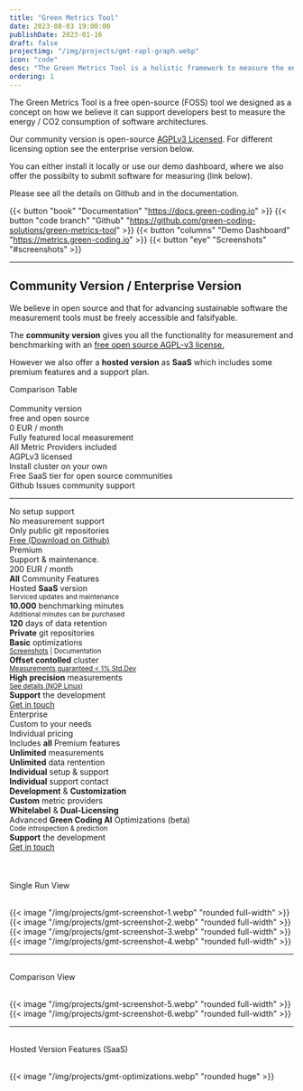 ```yaml
---
title: "Green Metrics Tool"
date: 2023-08-03 19:00:00
publishDate: 2023-01-16
draft: false
projectimg: "/img/projects/gmt-rapl-graph.webp"
icon: "code"
desc: "The Green Metrics Tool is a holistic framework to measure the energy / CO2 of your application."
ordering: 1
---
```


The Green Metrics Tool is a free open-source (FOSS) tool we designed as a concept on how we believe it can support
developers best to measure the energy / CO2 consumption of software architectures.

Our community version is open-source [AGPLv3 Licensed](https://github.com/green-coding-solutions/green-metrics-tool/blob/main/LICENSE). For different licensing option see the enterprise version below.

You can either install it locally or use our demo dashboard, where we also offer the possibilty to submit software for measuring (link below).

Please see all the details on Github and in the documentation.

{{< button "book" "Documentation" "https://docs.green-coding.io" >}}
{{< button "code branch" "Github" "https://github.com/green-coding-solutions/green-metrics-tool" >}}
{{< button "columns" "Demo Dashboard" "https://metrics.green-coding.io" >}}
{{< button "eye" "Screenshots" "#screenshots" >}}


---

## Community Version / Enterprise Version

We believe in open source and that for advancing sustainable software the measurement tools must be freely accessible
and falsifyable.

The **community version** gives you all the functionality for measurement and benchmarking with an <u>free open source AGPL-v3 license.</u>

However we also offer a **hosted version** as **SaaS** which includes some premium features and a support plan.

<div class="ui horizontal divider header"><i class="tag icon"></i>Comparison Table</div>
<br>
<div class="ui three column stackable grid">
    <div class="ui column">
    <div class="ui fluid card">
        <div class="content">
            <div class="header center aligned">Community version</div>
            <div class="meta center aligned">free and open source</div>
            <div class="ui divider horizontal">0 EUR / month</div>
            <div class="ui list">
                <div class="item"><i class="icon checkmark"></i> <div class="content">
                    Fully featured local measurement
                </div></div>
                <div class="item"><i class="icon checkmark"></i> <div class="content">
                    All Metric Providers included
                </div></div>
                <div class="item"><i class="icon checkmark"></i> <div class="content">
                    AGPLv3 licensed
                </div></div>
                <div class="item"><i class="icon checkmark"></i> <div class="content">
                    Install cluster on your own
                </div></div>
                <div class="item"><i class="icon checkmark"></i> <div class="content">
                    Free SaaS tier for open source communities
                </div></div>
                <div class="item"><i class="icon checkmark"></i> <div class="content">
                    Github Issues community support
                </div></div>
                <hr>
                <div class="item"><i class="icon times"></i> <div class="content">
                    No setup support
                </div></div>
                <div class="item"><i class="icon times"></i> <div class="content">
                    No measurement support
                </div></div>
                <div class="item"><i class="icon times"></i> <div class="content">
                    Only public git repositories
                </div></div>
            </div>
        </div>
        <div class="extra content">
            <a class="ui button fluid grey" href='https://github.com/green-coding-solutions/green-metrics-tool'>Free (Download on Github)</a>
        </div>
    </div>
    </div>
    <div class="ui column">
    <div class="ui card fluid raised">
        <div class="content">
            <div class="header center aligned">Premium</div>
            <div class="meta center aligned">Support & maintenance.</div>
            <div class="ui divider horizontal">200 EUR / month</div>
            <div class="ui list">
                <div class="item"><i class="icon checkmark blue"></i> <div class="content">
                    <b>All</b> Community Features
                </div></div>
                <div class="item"><i class="icon checkmark blue"></i> <div class="content">
                    Hosted <b>SaaS</b> version
                    <br><small>Serviced updates and maintenance</small>
                </div></div>
                <div class="item"><i class="icon checkmark blue"></i> <div class="content">
                    <b>10.000</b> benchmarking minutes
                    <br><small>Additional minutes can be purchased</small>
                </div></div>
                <div class="item"><i class="icon checkmark blue"></i> <div class="content">
                    <b>120</b> days of data retention
                </div></div>
                <div class="item"><i class="icon checkmark blue"></i> <div class="content">
                    <b>Private</b> git repositories
                </div></div>
                <div class="item"><i class="icon checkmark blue"></i> <div class="content">
                    <b>Basic</b> optimizations
                    <br><small><a href="#optimizations">Screenshots</a> | Documentation</small>
                </div></div>
                <div class="item"><i class="icon checkmark blue"></i> <div class="content">
                    <b>Offset contolled</b> cluster
                    <br><small><a href="https://metrics.green-coding.io/timeline.html?uri=https://github.com/green-coding-solutions/measurement-control-workload&filename=usage_scenario.yml&branch=event-bound&machine_id=7">Measurements guaranteed < 1% Std.Dev</a></small>
                </div></div>
                <div class="item"><i class="icon checkmark blue"></i> <div class="content">
                    <b>High precision</b> measurements
                    <br><small><a href="/blog/nop-linux/">See details (NOP Linux)</a></small>
                </div></div>
                <div class="item"><i class="icon checkmark blue"></i> <div class="content">
                    <b>Support</b> the development
                </div></div>
            </div>
        </div>
        <div class="extra content">
            <a class="ui button fluid blue" href="mailto:info@green-coding.io">Get in touch</a>
        </div>
    </div>
    </div>
    <div class="ui column">
    <div class="ui fluid card">
        <div class="content">
            <span class="ui label left corner blue">
                <i class="icon plus"></i>
            </span>
            <div class="header center aligned">Enterprise</div>
            <div class="meta center aligned">Custom to your needs</div>
            <div class="ui divider horizontal">Individual pricing</div>
            <div class="ui list">
                <div class="item"><i class="icon checkmark blue"></i> <div class="content">
                    Includes <b>all</b> Premium features
                </div></div>
                <div class="item"><i class="icon checkmark blue"></i> <div class="content">
                    <b>Unlimited</b> measurements
                </div></div>
                <div class="item"><i class="icon checkmark blue"></i> <div class="content">
                    <b>Unlimited</b> data rentention
                </div></div>
                <div class="item"><i class="icon checkmark blue"></i> <div class="content">
                    <b>Individual</b> setup & support
                </div></div>
                <div class="item"><i class="icon checkmark blue"></i> <div class="content">
                    <b>Individual</b> support contact
                </div></div>
                <div class="item"><i class="icon checkmark blue"></i> <div class="content">
                    <b>Development</b> & <b>Customization</b>
                </div></div>
                <div class="item"><i class="icon checkmark blue"></i> <div class="content">
                    <b>Custom</b> metric providers
                </div></div>
                <div class="item"><i class="icon checkmark blue"></i> <div class="content">
                    <b>Whitelabel</b> & <b>Dual-Licensing</b>
                </div></div>
                <div class="item"><i class="icon checkmark blue"></i> <div class="content">
                    Advanced <b>Green Coding AI</b> Optimizations (beta)
                    <br><small>Code introspection & prediction</small>
                </div></div>
                <div class="item"><i class="icon checkmark blue"></i> <div class="content">
                    <b>Support</b> the development
                </div></div>
            </div>
        </div>
        <div class="extra content">
            <a class="ui button fluid blue" href="mailto:info@green-coding.io">Get in touch</a>
        </div>
    </div>
    </div>
</div>

<br>
<br>

<br>
<div class="ui horizontal divider header"><i class="eye icon"></i>Single Run View</div>
<br>

<div id="screenshots"></div>

{{< image "/img/projects/gmt-screenshot-1.webp" "rounded full-width" >}}
{{< image "/img/projects/gmt-screenshot-2.webp" "rounded full-width" >}}
{{< image "/img/projects/gmt-screenshot-3.webp" "rounded full-width" >}}
{{< image "/img/projects/gmt-screenshot-4.webp" "rounded full-width" >}}

---

<br>
<div class="ui horizontal divider header"><i class="eye icon"></i>Comparison View</div>
<br>

{{< image "/img/projects/gmt-screenshot-5.webp" "rounded full-width" >}}
{{< image "/img/projects/gmt-screenshot-6.webp" "rounded full-width" >}}
<br>

---

<br>
<div class="ui horizontal divider header"><i class="eye icon"></i>Hosted Version Features (SaaS)</div>
<br>

<div id="optimizations"></div>

{{< image "/img/projects/gmt-optimizations.webp" "rounded huge" >}}
